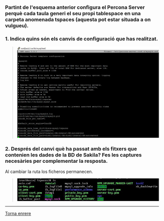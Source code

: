 ### Partint de l'esquema anterior configura el Percona Server perquè cada taula generi el seu propi tablespace en una carpeta anomenada tspaces (aquesta pot estar situada a on vulgueu). 
### 1. Indica quins són els canvis de configuració que has realitzat.
>  ![11](https://raw.githubusercontent.com/Josep88/MP10UF2-A3/master/img/exercici2-3/Captura11.JPG)  

### 2. Després del canvi què ha passat amb els fitxers que contenien les dades de la BD de Sakila? Fes les captures necesàries per complementar la resposta.
Al cambiar la ruta los ficheros permanecen.  
>  ![11](https://raw.githubusercontent.com/Josep88/MP10UF2-A3/master/img/exercici2-3/CapturaJOSEP.JPG) 
  
***
[Torna enrere](https://github.com/Josep88/MP10UF2-A3)
